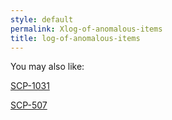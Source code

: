 ```yaml
---
style: default
permalink: Xlog-of-anomalous-items
title: log-of-anomalous-items
---
```

You may also like:

[SCP-1031](http://scp-wiki.net/scp-1031)

[SCP-507](http://scp-wiki.net/scp-507)
